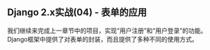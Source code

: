 ## Django 2.x实战(04) - 表单的应用

我们继续来完成上一章节中的项目，实现“用户注册”和“用户登录”的功能。Django框架中提供了对表单的封装，而且提供了多种不同的使用方式。



